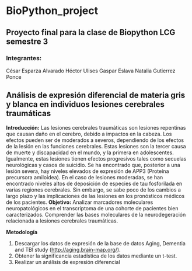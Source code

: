 # BioPython_project
## Proyecto final para la clase de Biopython LCG semestre 3
### **Integrantes:**
César Esparza Alvarado
Héctor Ulises Gaspar Eslava
Natalia Gutierrez Ponce

## Análisis de expresión diferencial de materia gris y blanca en individuos lesiones cerebrales traumáticas

**Introducción:**
Las lesiones cerebrales traumáticas son lesiones repentinas que causan daño en el cerebro, debido a impactos en la cabeza. Los efectos pueden ser de moderados a severos, dependiendo de los efectos de la lesión en las funciones cerebrales. Estas lesiones son la tercer causa de muerte y discapacidad en el mundo, y la primera en adolescentes. Igualmente, estas lesiones tienen efectos progresivos tales como secuelas neurológicas y casos de suicidio. 
Se ha encontrado que, posterior a una lesión severa, hay niveles elevados de expresión de APP3 (Proteína precursora amiloidea). En el caso de lesiones moderadas, se han encontrado niveles altos de deposición de especies de tau fosforilada en varias regiones cerebrales. Sin embargo, se sabe poco de los cambios a largo plazo y las implicaciones de las lesiones en los pronósticos médicos de los pacientes. 
**Objetivo:**
Analizar marcadores moleculares neuropatológicos en el transcriptoma de una cohorte de pacientes bien caracterizados. 
Comprender las bases moleculares de la neurodegeración relacionada a lesiones cerebrales traumáticas. 

**Metodología**

1. Descargar los datos de expresión de la base de datos Aging, Dementia and TBI study (http://aging.brain-map.org/). 
2. Obtener la significancia estadística de los datos mediante un t-test. 
3. Realizar un análisis de expresión diferencial
